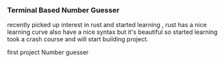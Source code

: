 ### Terminal Based Number Guesser

recently picked up interest in rust and started learning , rust has a nice learning curve also have a nice syntax but it's beautiful so started learning took a crash course and will start building project. 

first project Number guesser
